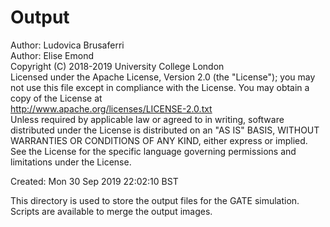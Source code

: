 # Output

Author: Ludovica Brusaferri<br />
Author: Elise Emond<br />
Copyright (C) 2018-2019 University College London<br />
Licensed under the Apache License, Version 2.0 (the "License");
you may not use this file except in compliance with the License.
You may obtain a copy of the License at
<br />
http://www.apache.org/licenses/LICENSE-2.0.txt
<br />
Unless required by applicable law or agreed to in writing, software
distributed under the License is distributed on an "AS IS" BASIS,
WITHOUT WARRANTIES OR CONDITIONS OF ANY KIND, either express or implied.
See the License for the specific language governing permissions and
limitations under the License.

Created:  Mon 30 Sep 2019 22:02:10 BST

This directory is used to store the output files for the GATE simulation. Scripts are available to merge the output images.


